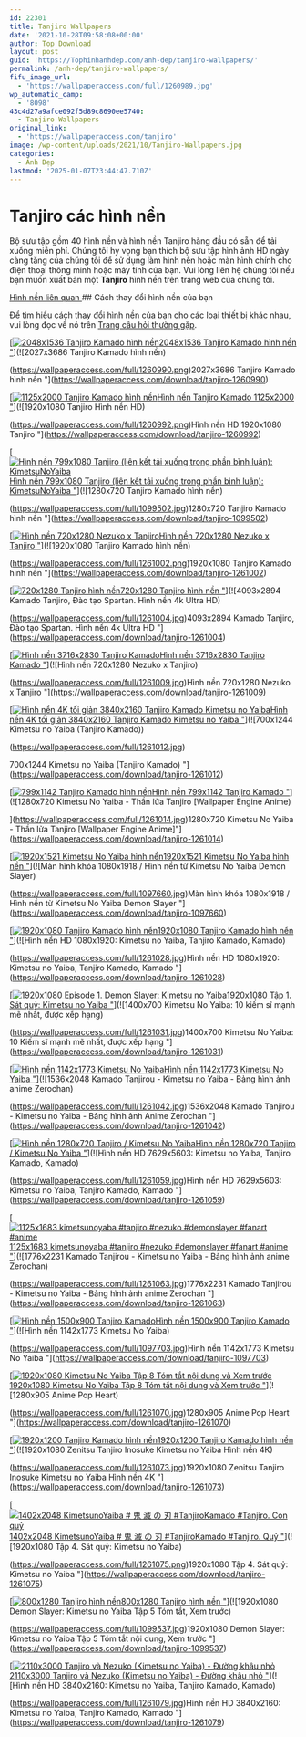 ```yaml
---
id: 22301
title: Tanjiro Wallpapers
date: '2021-10-28T09:58:08+00:00'
author: Top Download
layout: post
guid: 'https://Tophinhanhdep.com/anh-dep/tanjiro-wallpapers/'
permalink: /anh-dep/tanjiro-wallpapers/
fifu_image_url:
  - 'https://wallpaperaccess.com/full/1260989.jpg'
wp_automatic_camp:
  - '8098'
43c4d27a9afce092f5d89c8690ee5740:
  - Tanjiro Wallpapers
original_link:
  - 'https://wallpaperaccess.com/tanjiro'
image: /wp-content/uploads/2021/10/Tanjiro-Wallpapers.jpg
categories:
  - Ảnh Đẹp
lastmod: '2025-01-07T23:44:47.710Z'
---
```

# Tanjiro các hình nền

Bộ sưu tập gồm 40 hình nền và hình nền Tanjiro hàng đầu có sẵn để tải xuống miễn phí. Chúng tôi hy vọng bạn thích bộ sưu tập hình ảnh HD ngày càng tăng của chúng tôi để sử dụng làm hình nền hoặc màn hình chính cho điện thoại thông minh hoặc máy tính của bạn. Vui lòng liên hệ chúng tôi nếu bạn muốn xuất bản một **Tanjiro** hình nền trên trang web của chúng tôi.

[Hình nền liên quan ](#related) ## Cách thay đổi hình nền của bạn

Để tìm hiểu cách thay đổi hình nền của bạn cho các loại thiết bị khác nhau, vui lòng đọc về nó trên [Trang câu hỏi thường gặp](https://tophinhanhdep.com/faq/).

  
[[![2048x1536 Tanjiro Kamado hình nền](https://wallpaperaccess.com/full/1260989.jpg)2048x1536 Tanjiro Kamado hình nền "](https://wallpaperaccess.com/download/tanjiro-1260989)](![2027x3686 Tanjiro Kamado hình nền)

(https://wallpaperaccess.com/full/1260990.png)2027x3686 Tanjiro Kamado hình nền "](https://wallpaperaccess.com/download/tanjiro-1260990)

[[![1125x2000 Tanjiro Kamado hình nền](https://wallpaperaccess.com/full/1260991.jpg)Hình nền Tanjiro Kamado 1125x2000 "](https://wallpaperaccess.com/download/tanjiro-1260991)](![1920x1080 Tanjiro Hình nền HD)

(https://wallpaperaccess.com/full/1260992.png)Hình nền HD 1920x1080 Tanjiro "](https://wallpaperaccess.com/download/tanjiro-1260992)

[[![Hình nền 799x1080 Tanjiro (liên kết tải xuống trong phần bình luận): KimetsuNoYaiba](https://wallpaperaccess.com/full/1260994.jpg)Hình nền 799x1080 Tanjiro (liên kết tải xuống trong phần bình luận): KimetsuNoYaiba "](https://wallpaperaccess.com/download/tanjiro-1260994)](![1280x720 Tanjiro Kamado hình nền)

(https://wallpaperaccess.com/full/1099502.jpg)1280x720 Tanjiro Kamado hình nền "](https://wallpaperaccess.com/download/tanjiro-1099502)

[[![Hình nền 720x1280 Nezuko x Tanjiro](https://wallpaperaccess.com/full/1260996.jpg)Hình nền 720x1280 Nezuko x Tanjiro "](https://wallpaperaccess.com/download/tanjiro-1260996)](![1920x1080 Tanjiro Kamado hình nền)

(https://wallpaperaccess.com/full/1261002.png)1920x1080 Tanjiro Kamado hình nền "](https://wallpaperaccess.com/download/tanjiro-1261002)

[[![720x1280 Tanjiro hình nền](https://wallpaperaccess.com/full/1261003.jpg)720x1280 Tanjiro hình nền "](https://wallpaperaccess.com/download/tanjiro-1261003)](![4093x2894 Kamado Tanjiro, Đào tạo Spartan.  Hình nền 4k Ultra HD)

(https://wallpaperaccess.com/full/1261004.jpg)4093x2894 Kamado Tanjiro, Đào tạo Spartan. Hình nền 4k Ultra HD "](https://wallpaperaccess.com/download/tanjiro-1261004)

[[![Hình nền 3716x2830 Tanjiro Kamado](https://wallpaperaccess.com/full/1261006.jpg)Hình nền 3716x2830 Tanjiro Kamado "](https://wallpaperaccess.com/download/tanjiro-1261006)](![Hình nền 720x1280 Nezuko x Tanjiro)

(https://wallpaperaccess.com/full/1261009.jpg)Hình nền 720x1280 Nezuko x Tanjiro "](https://wallpaperaccess.com/download/tanjiro-1261009)

[[![Hình nền 4K tối giản 3840x2160 Tanjiro Kamado Kimetsu no Yaiba](https://wallpaperaccess.com/full/1261010.jpg)Hình nền 4K tối giản 3840x2160 Tanjiro Kamado Kimetsu no Yaiba "](https://wallpaperaccess.com/download/tanjiro-1261010)](![700x1244 Kimetsu no Yaiba (Tanjiro Kamado))

(https://wallpaperaccess.com/full/1261012.jpg)

700x1244 Kimetsu no Yaiba (Tanjiro Kamado) "](https://wallpaperaccess.com/download/tanjiro-1261012)

[[![799x1142 Tanjiro Kamado hình nền](https://wallpaperaccess.com/full/1261013.png)Hình nền 799x1142 Tanjiro Kamado "](https://wallpaperaccess.com/download/tanjiro-1261013)](![1280x720 Kimetsu No Yaiba - Thần lửa Tanjiro [Wallpaper Engine Anime)

](https://wallpaperaccess.com/full/1261014.jpg)1280x720 Kimetsu No Yaiba - Thần lửa Tanjiro \[Wallpaper Engine Anime\]"](https://wallpaperaccess.com/download/tanjiro-1261014)

[[![1920x1521 Kimetsu No Yaiba hình nền](https://wallpaperaccess.com/full/1097651.jpg)1920x1521 Kimetsu No Yaiba hình nền "](https://wallpaperaccess.com/download/tanjiro-1097651)](![Màn hình khóa 1080x1918 / Hình nền từ Kimetsu No Yaiba Demon Slayer)

(https://wallpaperaccess.com/full/1097660.jpg)Màn hình khóa 1080x1918 / Hình nền từ Kimetsu No Yaiba Demon Slayer "](https://wallpaperaccess.com/download/tanjiro-1097660)

[[![1920x1080 Tanjiro Kamado hình nền](https://wallpaperaccess.com/full/1261027.jpg)1920x1080 Tanjiro Kamado hình nền "](https://wallpaperaccess.com/download/tanjiro-1261027)](![Hình nền HD 1080x1920: Kimetsu no Yaiba, Tanjiro Kamado, Kamado)

(https://wallpaperaccess.com/full/1261028.jpg)Hình nền HD 1080x1920: Kimetsu no Yaiba, Tanjiro Kamado, Kamado "](https://wallpaperaccess.com/download/tanjiro-1261028)

[[![1920x1080 Episode 1. Demon Slayer: Kimetsu no Yaiba](https://wallpaperaccess.com/full/1261030.png)1920x1080 Tập 1. Sát quỷ: Kimetsu no Yaiba "](https://wallpaperaccess.com/download/tanjiro-1261030)](![1400x700 Kimetsu No Yaiba: 10 kiếm sĩ mạnh mẽ nhất, được xếp hạng)

(https://wallpaperaccess.com/full/1261031.jpg)1400x700 Kimetsu No Yaiba: 10 Kiếm sĩ mạnh mẽ nhất, được xếp hạng "](https://wallpaperaccess.com/download/tanjiro-1261031)

[[![Hình nền 1142x1773 Kimetsu No Yaiba](https://wallpaperaccess.com/full/1097667.jpg)Hình nền 1142x1773 Kimetsu No Yaiba "](https://wallpaperaccess.com/download/tanjiro-1097667)](![1536x2048 Kamado Tanjirou - Kimetsu no Yaiba - Bảng hình ảnh anime Zerochan)

(https://wallpaperaccess.com/full/1261042.jpg)1536x2048 Kamado Tanjirou - Kimetsu no Yaiba - Bảng hình ảnh Anime Zerochan "](https://wallpaperaccess.com/download/tanjiro-1261042)

[[![Hình nền 1280x720 Tanjiro / Kimetsu No Yaiba](https://wallpaperaccess.com/full/1261058.jpg)Hình nền 1280x720 Tanjiro / Kimetsu No Yaiba "](https://wallpaperaccess.com/download/tanjiro-1261058)](![Hình nền HD 7629x5603: Kimetsu no Yaiba, Tanjiro Kamado, Kamado)

(https://wallpaperaccess.com/full/1261059.jpg)Hình nền HD 7629x5603: Kimetsu no Yaiba, Tanjiro Kamado, Kamado "](https://wallpaperaccess.com/download/tanjiro-1261059)

[[![1125x1683 kimetsunoyaba #tanjiro #nezuko #demonslayer #fanart #anime](https://wallpaperaccess.com/full/1261062.jpg)1125x1683 kimetsunoyaba #tanjiro #nezuko #demonslayer #fanart #anime "](https://wallpaperaccess.com/download/tanjiro-1261062)](![1776x2231 Kamado Tanjirou - Kimetsu no Yaiba - Bảng hình ảnh anime Zerochan)

(https://wallpaperaccess.com/full/1261063.jpg)1776x2231 Kamado Tanjirou - Kimetsu no Yaiba - Bảng hình ảnh anime Zerochan "](https://wallpaperaccess.com/download/tanjiro-1261063)

[[![Hình nền 1500x900 Tanjiro Kamado](https://wallpaperaccess.com/full/1261065.jpg)Hình nền 1500x900 Tanjiro Kamado "](https://wallpaperaccess.com/download/tanjiro-1261065)](![Hình nền 1142x1773 Kimetsu No Yaiba)

(https://wallpaperaccess.com/full/1097703.jpg)Hình nền 1142x1773 Kimetsu No Yaiba "](https://wallpaperaccess.com/download/tanjiro-1097703)

[[![1920x1080 Kimetsu No Yaiba Tập 8 Tóm tắt nội dung và Xem trước](https://wallpaperaccess.com/full/1261068.jpg)1920x1080 Kimetsu No Yaiba Tập 8 Tóm tắt nội dung và Xem trước "](https://wallpaperaccess.com/download/tanjiro-1261068)](![1280x905 Anime Pop Heart)

(https://wallpaperaccess.com/full/1261070.jpg)1280x905 Anime Pop Heart "](https://wallpaperaccess.com/download/tanjiro-1261070)

[[![1920x1200 Tanjiro Kamado hình nền](https://wallpaperaccess.com/full/1261072.jpg)1920x1200 Tanjiro Kamado hình nền "](https://wallpaperaccess.com/download/tanjiro-1261072)](![1920x1080 Zenitsu Tanjiro Inosuke Kimetsu no Yaiba Hình nền 4K)

(https://wallpaperaccess.com/full/1261073.jpg)1920x1080 Zenitsu Tanjiro Inosuke Kimetsu no Yaiba Hình nền 4K "](https://wallpaperaccess.com/download/tanjiro-1261073)

[[![1402x2048 KimetsunoYaiba # 鬼 滅 の 刃 #TanjiroKamado #Tanjiro.  Con quỷ](https://wallpaperaccess.com/full/1261074.jpg)1402x2048 KimetsunoYaiba # 鬼 滅 の 刃 #TanjiroKamado #Tanjiro. Quỷ "](https://wallpaperaccess.com/download/tanjiro-1261074)](![1920x1080 Tập 4. Sát quỷ: Kimetsu no Yaiba)

(https://wallpaperaccess.com/full/1261075.png)1920x1080 Tập 4. Sát quỷ: Kimetsu no Yaiba "](https://wallpaperaccess.com/download/tanjiro-1261075)

[[![800x1280 Tanjiro hình nền](https://wallpaperaccess.com/full/1261076.jpg)800x1280 Tanjiro hình nền "](https://wallpaperaccess.com/download/tanjiro-1261076)](![1920x1080 Demon Slayer: Kimetsu no Yaiba Tập 5 Tóm tắt, Xem trước)

(https://wallpaperaccess.com/full/1099537.jpg)1920x1080 Demon Slayer: Kimetsu no Yaiba Tập 5 Tóm tắt nội dung, Xem trước "](https://wallpaperaccess.com/download/tanjiro-1099537)

[[![2110x3000 Tanjiro và Nezuko (Kimetsu no Yaiba) - Đường khâu nhỏ](https://wallpaperaccess.com/full/1261078.png)2110x3000 Tanjiro và Nezuko (Kimetsu no Yaiba) - Đường khâu nhỏ "](https://wallpaperaccess.com/download/tanjiro-1261078)](![Hình nền HD 3840x2160: Kimetsu no Yaiba, Tanjiro Kamado, Kamado)

(https://wallpaperaccess.com/full/1261079.jpg)Hình nền HD 3840x2160: Kimetsu no Yaiba, Tanjiro Kamado, Kamado "](https://wallpaperaccess.com/download/tanjiro-1261079)
